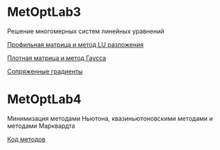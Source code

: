 # MetOptLab3
Решение многомерных систем линейных уравнений

[Профильная матрица и метод LU разложения](core/src/com/mygdx/linear/ProfileMatrix.java)

[Плотная матрица и метод Гаусса](core/src/com/mygdx/linear/ArrayMatrix.java)

[Сопряженные градиенты](core/src/com/mygdx/linear/bonus/CSRMatrix.java)

# MetOptLab4
Минимизация методами Ньютона, квазиньютоновскими методами и методами Марквардта

[Код методов](core/src/com/mygdx/newton/)
